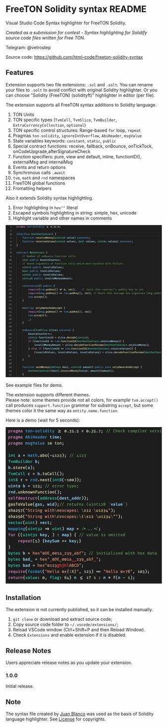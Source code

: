 # FreeTON Solidity syntax README

Visual Studio Code Syntax highlighter for FreeTON Solidity.

_Created as a submission for contest - Syntax highlighting for
Solidify source code files written for Free TON_.

Telegram: @vetrostep

Source code: https://github.com/html-code/freeton-solidity-syntax

## Features

Extension supports two file extensions: `.sol` and `.solt`. You can rename your files to `.solt` to avoid conflict with original Solidity highlighter. Or you can choose "Solidity (FreeTON) (solidityft)" highlighter in editor (per file).

The extension supports all FreeTON syntax additions to Solidity language.

1. TON Units
2. TON specific types (`TvmCell`, `TvmSlice`, `TvmBuilder`, `ExtraCurrencyCollection`, `optional`)
3. TON specific control structures: Range-based `for` loop, `repeat`
4. Pragmas `ton-solidity`, `ignoreIntOverflow`, `AbiHeader`, `msgValue`
5. State variables keywords: `constant`, `static`, `public`
6. Special contract functions: receive, fallback, onBounce, onTickTock, onCodeUpgrade,afterSignatureCheck
7. Function specifiers: pure, view and default, inline, functionID(), externalMsg and internalMsg
8. Events and return options
9. Synchronous calls `.await`
10. `tvm`, `math` and `rnd` namespaces
11. FreeTON global functions
12. Fromatting helpers

Also it extends Solidity syntax highlighting.
1. Error highlighting in `hex""` literal
2. Escaped symbols highlighting in string: simple, hex, unicode
3. Highlight variable and other names in comments

![Themes](images/syntax.png)

See example files for demo.

The extension supports different themes.  
Please note: some themes provide not all colors, for example `tvm.accept()` call produces `support.function` grammar for substring `accept`, but some themes color it the same way as `entity.name.function`.

Here is a demo (wait for 5 seconds):

![Themes](images/themes.gif)

## Installation

The extension is not currently published, so it can be installed manually.

1. `git clone` or download and extract source code;
2. Copy source code folder to `~/.vscode/extensions/`;
3. Reload VSCode window (Ctrl+Shift+P and then Reload Window).
4. Check `Extensions` and enable extension if it is disabled.

## Release Notes

Users appreciate release notes as you update your extension.

### 1.0.0

Initial release.


## Note
The syntax file created by [Juan Blanco](https://github.com/juanfranblanco/vscode-solidity/blob/672c124c995818f6276ce201f8c7659ed87ea777/syntaxes/solidity.json) was used as the basis of Solidity language highlighter. See [License](./License.txt) for copyrights.
